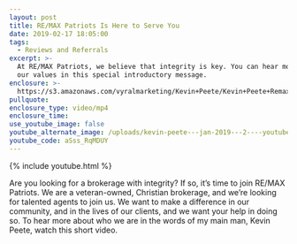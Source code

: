 ```yaml
---
layout: post
title: RE/MAX Patriots Is Here to Serve You
date: 2019-02-17 18:05:00
tags:
  - Reviews and Referrals
excerpt: >-
  At RE/MAX Patriots, we believe that integrity is key. You can hear more about
  our values in this special introductory message.
enclosure: >-
  https://s3.amazonaws.com/vyralmarketing/Kevin+Peete/Kevin+Peete+Remax+Patriots+_+KJ+Welcome.mp4
pullquote:
enclosure_type: video/mp4
enclosure_time:
use_youtube_image: false
youtube_alternate_image: /uploads/kevin-peete---jan-2019---2----youtube.jpg
youtube_code: aSss_RqMDUY
---
```


{% include youtube.html %}

Are you looking for a brokerage with integrity? If so, it’s time to join RE/MAX Patriots. We are a veteran-owned, Christian brokerage, and we’re looking for talented agents to join us. We want to make a difference in our community, and in the lives of our clients, and we want your help in doing so. To hear more about who we are in the words of my main man, Kevin Peete, watch this short video.